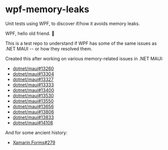 # wpf-memory-leaks

Unit tests using WPF, to discover if/how it avoids memory leaks.

WPF, hello old friend. 👋

This is a test repo to understand if WPF has some of the same issues
as .NET MAUI -- or how they resolved them.

Created this after working on various memory-related issues in .NET
MAUI:

* [dotnet/maui#13260](https://github.com/dotnet/maui/pull/13260)
* [dotnet/maui#13304](https://github.com/dotnet/maui/pull/13304)
* [dotnet/maui#13327](https://github.com/dotnet/maui/pull/13327)
* [dotnet/maui#13333](https://github.com/dotnet/maui/pull/13333)
* [dotnet/maui#13400](https://github.com/dotnet/maui/pull/13400)
* [dotnet/maui#13530](https://github.com/dotnet/maui/pull/13530)
* [dotnet/maui#13550](https://github.com/dotnet/maui/pull/13550)
* [dotnet/maui#13656](https://github.com/dotnet/maui/pull/13656)
* [dotnet/maui#13806](https://github.com/dotnet/maui/pull/13806)
* [dotnet/maui#13833](https://github.com/dotnet/maui/pull/13833)
* [dotnet/maui#14108](https://github.com/dotnet/maui/pull/14108)

And for some ancient history:

* [Xamarin.Forms#279](https://github.com/xamarin/Xamarin.Forms/pull/279)
